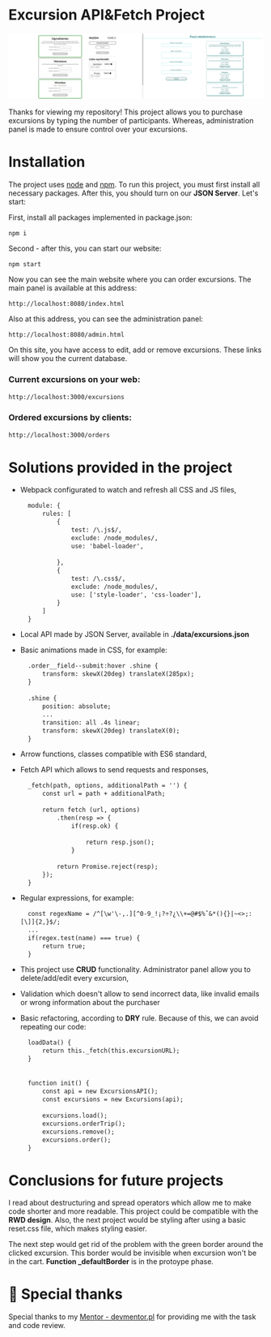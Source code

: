 # Excursion API&Fetch Project 

![Excursions Panel UI](https://github.com/DKrawczyk/js-api-fetch-trips/blob/main/assets/preview.png?raw=true)


Thanks for viewing my repository! This project allows you to purchase excursions by typing the number of participants. Whereas, administration panel is made to ensure control over your excursions.

# Installation

The project uses [node](https://nodejs.org/en/) and [npm](https://www.npmjs.com/). To run this project, you must first install all necessary packages. After this, you should turn on our **JSON Server**. Let's start:

First, install all packages implemented in package.json:

    npm i

Second - after this, you can start our website:

    npm start

Now you can see the main website where you can order excursions.
The main panel is available at this address:

    http://localhost:8080/index.html

Also at this address, you can see the administration panel:

    http://localhost:8080/admin.html

On this site, you have access to edit, add or remove excursions. These links will show you the current database.

### Current excursions on your web:

    http://localhost:3000/excursions

### Ordered excursions by clients:

    http://localhost:3000/orders


# Solutions provided in the project

- Webpack configurated to watch and refresh all CSS and JS files,

        module: {
            rules: [
                {
                    test: /\.js$/,
                    exclude: /node_modules/,
                    use: 'babel-loader',

                },
                {
                    test: /\.css$/,
                    exclude: /node_modules/,
                    use: ['style-loader', 'css-loader'],
                }
            ]
        }

- Local API made by JSON Server, available in **./data/excursions.json**
- Basic animations made in CSS, for example:

        .order__field--submit:hover .shine {
            transform: skewX(20deg) translateX(285px);
        }

        .shine {
            position: absolute;
            ...
            transition: all .4s linear;
            transform: skewX(20deg) translateX(0);
        }

- Arrow functions, classes compatible with ES6 standard,
- Fetch API which allows to send requests and responses,

        _fetch(path, options, additionalPath = '') {
            const url = path + additionalPath;

            return fetch (url, options)
                .then(resp => {
                    if(resp.ok) {

                        return resp.json();
                    }

                return Promise.reject(resp);
            });
        }

- Regular expressions, for example:

        const regexName = /^[\w'\-,.][^0-9_!¡?÷?¿\\+=@#$%ˆ&*(){}|~<>;:[\]]{2,}$/;
        ...
        if(regex.test(name) === true) {
            return true;
        }

- This project use **CRUD** functionality. Administrator panel allow you to delete/add/edit every excursion,

- Validation which doesn't allow to send incorrect data, like invalid emails or wrong information about the purchaser

- Basic refactoring, according to **DRY** rule. Because of this, we can avoid repeating our code:

        loadData() {
            return this._fetch(this.excursionURL);
        }


        function init() {
            const api = new ExcursionsAPI();
            const excursions = new Excursions(api);

            excursions.load();
            excursions.orderTrip();
            excursions.remove();
            excursions.order();
        }


# Conclusions for future projects

I read about destructuring and spread operators which allow me to make code shorter and more readable. This project could be compatible with the **RWD design**. Also, the next project would be styling after using a basic reset.css file, which makes styling easier.

The next step would get rid of the problem with the green border around the clicked excursion. This border would be invisible when excursion won't be in the cart. 
**Function _defaultBorder** is in the protoype phase.


# 🙏 Special thanks
Special thanks to my [Mentor - devmentor.pl](https://devmentor.pl/) for providing me with the task and code review.
